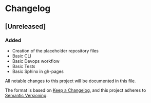 # Changelog

## [Unreleased]

### Added
- Creation of the placeholder repository files
- Basic CLI
- Basic Devops workflow
- Basic Tests
- Basic Sphinx in gh-pages

All notable changes to this project will be documented in this file.

The format is based on [Keep a Changelog](https://keepachangelog.com/en/1.0.0/), and this project adheres to [Semantic Versioning](https://semver.org/spec/v2.0.0.html).
